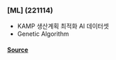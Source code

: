 ### [ML] (221114)
- KAMP 생산계획 최적화 AI 데이터셋
- Genetic Algorithm

#### [Source](https://www.kamp-ai.kr/front/dataset/AiDataDetail.jsp?AI_SEARCH=&page=2&DATASET_SEQ=30&EQUIP_SEL=&GUBUN_SEL=&FILE_TYPE_SEL=&WDATE_SEL=)
